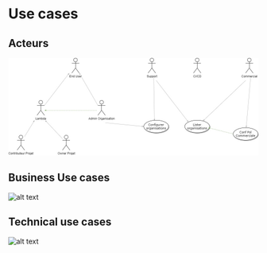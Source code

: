 # Use cases

## Acteurs

![alt text](assets/images/Diagramme_acteurs.jpg "Acteurs")

## Business Use cases

![alt text](assets/images/Diagramme_Business_UC.jpg "Business")

## Technical use cases

![alt text](assets/images/Diagramme_technical_UC.jpg "Technical")

